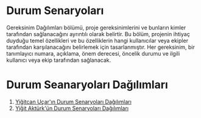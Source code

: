 # Durum Senaryoları

Gereksinim Dağılımları bölümü, proje gereksinimlerini ve bunların kimler tarafından sağlanacağını ayrıntılı olarak belirtir. Bu bölüm, projenin ihtiyaç duyduğu temel özellikleri ve bu özelliklerin hangi kullanıcılar veya ekipler tarafından karşılanacağını belirlemek için tasarlanmıştır. Her gereksinim, bir tanımlayıcı numara, açıklama, önem derecesi, öncelik durumu ve ilgili kullanıcı veya ekip tarafından sağlanacak.


# Durum Seanaryoları Dağılımları

1. [Yiğitcan Uçar'ın Durum Senaryoları Dağılımları](yigitcanucarusecases.pdf)
2. [Yiğit Aktürk'ün Durum Senaryoları Dağılımları](yigitakturkusecases.pdf)
